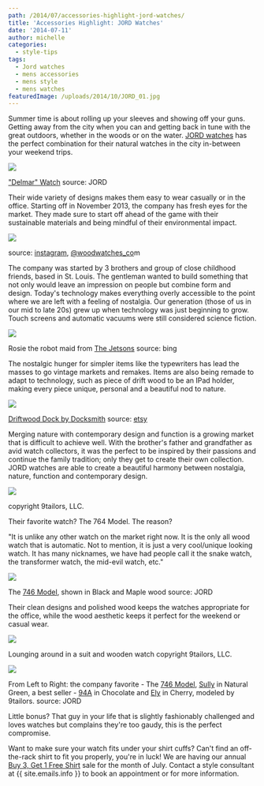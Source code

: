 ```yaml
---
path: /2014/07/accessories-highlight-jord-watches/
title: 'Accessories Highlight: JORD Watches'
date: '2014-07-11'
author: michelle
categories:
  - style-tips
tags:
  - Jord watches
  - mens accessories
  - mens style
  - mens watches
featuredImage: /uploads/2014/10/JORD_01.jpg
---
```

Summer time is about rolling up your sleeves and showing off your guns. Getting away from the city when you can and getting back in tune with the great outdoors, whether in the woods or on the water. [JORD watches](http://www.woodwatches.com/) has the perfect combination for their natural watches in the city in-between your weekend trips.

[![](http://4.bp.blogspot.com/-2jLZW681b6Y/U8AnWh94hDI/AAAAAAAACwg/RWq7Vl4X0uU/s1600/delmar-23-front-angled.png)](http://4.bp.blogspot.com/-2jLZW681b6Y/U8AnWh94hDI/AAAAAAAACwg/RWq7Vl4X0uU/s1600/delmar-23-front-angled.png)

["Delmar" Watch](http://www.woodwatches.com/series/delmar#23)
source: JORD

Their wide variety of designs makes them easy to wear casually or in the office. Starting off in November 2013, the company has fresh eyes for the market. They made sure to start off ahead of the game with their sustainable materials and being mindful of their environmental impact.

[![](http://3.bp.blogspot.com/-cc1Cnk6qexY/U8ArkvqbEaI/AAAAAAAACw0/cVsfjvT8VVE/s1600/jord_watch_production.jpg)](http://3.bp.blogspot.com/-cc1Cnk6qexY/U8ArkvqbEaI/AAAAAAAACw0/cVsfjvT8VVE/s1600/jord_watch_production.jpg)

source: [instagram](http://instagram.com/), [@woodwatches\_co](http://instagram.com/woodwatches_com)m

The company was started by 3 brothers and group of close childhood friends, based in St. Louis. The gentleman wanted to build something that not only would leave an impression on people but combine form and design. Today's technology makes everything overly accessible to the point where we are left with a feeling of nostalgia. Our generation (those of us in our mid to late 20s) grew up when technology was just beginning to grow. Touch screens and automatic vacuums were still considered science fiction.

[![](http://3.bp.blogspot.com/-khtGa1wSswQ/U8AtDH5LQ0I/AAAAAAAACxA/mg_LuJHFa-4/s1600/rosie-the-maid_288x288.jpg)](http://3.bp.blogspot.com/-khtGa1wSswQ/U8AtDH5LQ0I/AAAAAAAACxA/mg_LuJHFa-4/s1600/rosie-the-maid_288x288.jpg)

Rosie the robot maid from [The Jetsons](http://en.wikipedia.org/wiki/The_Jetsons)
source: bing

The nostalgic hunger for simpler items like the typewriters has lead the masses to go vintage markets and remakes. Items are also being remade to adapt to technology, such as piece of drift wood to be an IPad holder, making every piece unique, personal and a beautiful nod to nature.

[![](http://3.bp.blogspot.com/-q4TbtM_YXKo/U8AuVJdf5yI/AAAAAAAACxI/w6MGdVbcXsU/s1600/il_570xN.625787629_si8n.jpg)](http://3.bp.blogspot.com/-q4TbtM_YXKo/U8AuVJdf5yI/AAAAAAAACxI/w6MGdVbcXsU/s1600/il_570xN.625787629_si8n.jpg)

[Driftwood Dock by Docksmith](https://www.etsy.com/listing/195957769/driftwood-dock-for-a-combination-of?ref=related-2)
source: [etsy](http://www.etsy.com/)

Merging nature with contemporary design and function is a growing market that is difficult to achieve well. With the brother's father and grandfather as avid watch collectors, it was the perfect to be inspired by their passions and continue the family tradition; only they get to create their own collection. JORD watches are able to create a beautiful harmony between nostalgia, nature, function and contemporary design.

[![](http://1.bp.blogspot.com/-V4tzdAKDC9A/U8ApTJ-ETpI/AAAAAAAACws/ljIbMqQ_M40/s1600/JORD_01.jpg)](http://1.bp.blogspot.com/-V4tzdAKDC9A/U8ApTJ-ETpI/AAAAAAAACws/ljIbMqQ_M40/s1600/JORD_01.jpg)

copyright 9tailors, LLC.

Their favorite watch? The 764 Model. The reason?

"It is unlike any other watch on the market right now. It is the only all wood watch that is automatic. Not to mention, it is just a very cool/unique looking watch. It has many nicknames, we have had people call it the snake watch, the transformer watch, the mid-evil watch, etc."

[![](http://4.bp.blogspot.com/-qYUgDG_hjDI/U8Bk0YyjZVI/AAAAAAAACxY/rqDmiiLo32s/s1600/746-20-front-angled.png)](http://4.bp.blogspot.com/-qYUgDG_hjDI/U8Bk0YyjZVI/AAAAAAAACxY/rqDmiiLo32s/s1600/746-20-front-angled.png)

The [746 Model](http://www.woodwatches.com/series/746#20), shown in Black and Maple wood
source: JORD

Their clean designs and polished wood keeps the watches appropriate for the office, while the wood aesthetic keeps it perfect for the weekend or casual wear.

[![](http://4.bp.blogspot.com/-1qS6LycxqTE/U8Bm5yzYGUI/AAAAAAAACxk/Z5-L-d7Sm5s/s1600/JORD_02.5.jpg)](http://4.bp.blogspot.com/-1qS6LycxqTE/U8Bm5yzYGUI/AAAAAAAACxk/Z5-L-d7Sm5s/s1600/JORD_02.5.jpg)

Lounging around in a suit and wooden watch
copyright 9tailors, LLC.

[![](http://4.bp.blogspot.com/-Wjbzc49QJQY/U8BosxwkZlI/AAAAAAAACxs/DSjC2efW5-w/s1600/jord_watches.jpg)](http://4.bp.blogspot.com/-Wjbzc49QJQY/U8BosxwkZlI/AAAAAAAACxs/DSjC2efW5-w/s1600/jord_watches.jpg)

From Left to Right: the company favorite - The [746 Model](http://www.woodwatches.com/series/746#20), [Sully](http://www.woodwatches.com/series/sully#26) in Natural Green, a best seller - [94A](http://www.woodwatches.com/series/94A#5) in Chocolate and [Ely](http://www.woodwatches.com/series/ely#11) in Cherry, modeled by 9tailors.
source: JORD

Little bonus? That guy in your life that is slightly fashionably challenged and loves watches but complains they're too gaudy, this is the perfect compromise.

Want to make sure your watch fits under your shirt cuffs? Can't find an off-the-rack shirt to fit you properly, you're in luck! We are having our annual [Buy 3, Get 1 Free Shirt](http://2014/07/happy-4-for-4th-buy-3-get-1-free.html) sale for the month of July. Contact a style consultant at {{ site.emails.info }} to book an appointment or for more information.